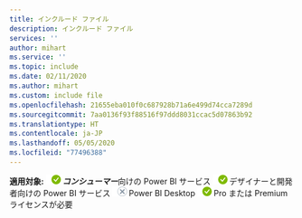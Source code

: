 ```yaml
---
title: インクルード ファイル
description: インクルード ファイル
services: ''
author: mihart
ms.service: ''
ms.topic: include
ms.date: 02/11/2020
ms.author: mihart
ms.custom: include file
ms.openlocfilehash: 21655eba010f0c687928b71a6e499d74cca7289d
ms.sourcegitcommit: 7aa0136f93f88516f97ddd8031ccac5d07863b92
ms.translationtype: HT
ms.contentlocale: ja-JP
ms.lasthandoff: 05/05/2020
ms.locfileid: "77496388"
---
```

<Token>**適用対象:** ![○](media/yes.png)***コンシューマー***向けの Power BI サービス ![○](media/yes.png)デザイナーと開発者向けの Power BI サービス ![×](media/no.png)Power BI Desktop ![○](media/yes.png)Pro または Premium ライセンスが必要 </Token>